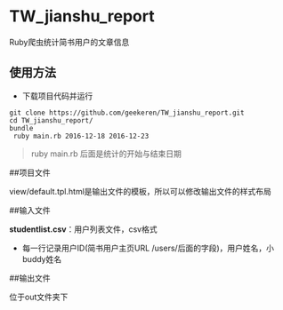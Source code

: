# TW_jianshu_report

Ruby爬虫统计简书用户的文章信息

## 使用方法

* 下载项目代码并运行


```
git clone https://github.com/geekeren/TW_jianshu_report.git
cd TW_jianshu_report/
bundle
 ruby main.rb 2016-12-18 2016-12-23
```

>ruby main.rb 后面是统计的开始与结束日期

##项目文件

view/default.tpl.html是输出文件的模板，所以可以修改输出文件的样式布局

##输入文件

**studentlist.csv**：用户列表文件，csv格式

* 每一行记录用户ID(简书用户主页URL /users/后面的字段)，用户姓名，小buddy姓名

##输出文件

 位于out文件夹下